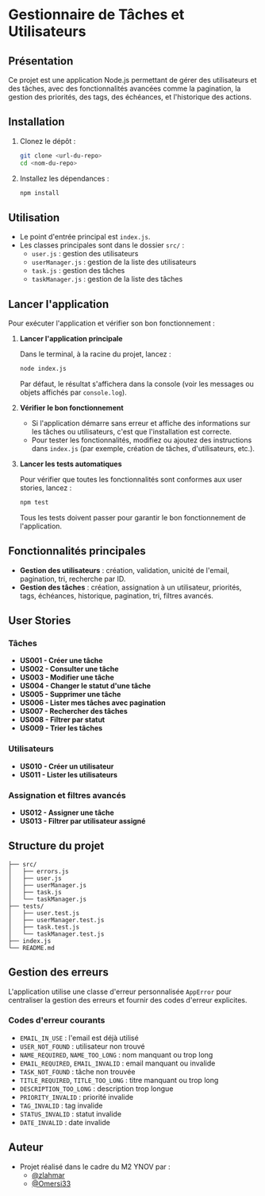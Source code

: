 # Gestionnaire de Tâches et Utilisateurs

## Présentation

Ce projet est une application Node.js permettant de gérer des utilisateurs et des tâches, avec des fonctionnalités avancées comme la pagination, la gestion des priorités, des tags, des échéances, et l'historique des actions.

## Installation

1. Clonez le dépôt :
   ```bash
   git clone <url-du-repo>
   cd <nom-du-repo>
   ```
2. Installez les dépendances :
   ```bash
   npm install
   ```

## Utilisation

- Le point d'entrée principal est `index.js`.
- Les classes principales sont dans le dossier `src/` :
  - `user.js` : gestion des utilisateurs
  - `userManager.js` : gestion de la liste des utilisateurs
  - `task.js` : gestion des tâches
  - `taskManager.js` : gestion de la liste des tâches

## Lancer l'application

Pour exécuter l'application et vérifier son bon fonctionnement :

1. **Lancer l'application principale**

   Dans le terminal, à la racine du projet, lancez :

   ```bash
   node index.js
   ```

   Par défaut, le résultat s'affichera dans la console (voir les messages ou objets affichés par `console.log`).

2. **Vérifier le bon fonctionnement**
   - Si l'application démarre sans erreur et affiche des informations sur les tâches ou utilisateurs, c'est que l'installation est correcte.
   - Pour tester les fonctionnalités, modifiez ou ajoutez des instructions dans `index.js` (par exemple, création de tâches, d'utilisateurs, etc.).

3. **Lancer les tests automatiques**

   Pour vérifier que toutes les fonctionnalités sont conformes aux user stories, lancez :

   ```bash
   npm test
   ```

   Tous les tests doivent passer pour garantir le bon fonctionnement de l'application.

## Fonctionnalités principales

- **Gestion des utilisateurs** : création, validation, unicité de l'email, pagination, tri, recherche par ID.
- **Gestion des tâches** : création, assignation à un utilisateur, priorités, tags, échéances, historique, pagination, tri, filtres avancés.

## User Stories

### Tâches

- **US001 - Créer une tâche**
- **US002 - Consulter une tâche**
- **US003 - Modifier une tâche**
- **US004 - Changer le statut d'une tâche**
- **US005 - Supprimer une tâche**
- **US006 - Lister mes tâches avec pagination**
- **US007 - Rechercher des tâches**
- **US008 - Filtrer par statut**
- **US009 - Trier les tâches**

### Utilisateurs

- **US010 - Créer un utilisateur**
- **US011 - Lister les utilisateurs**

### Assignation et filtres avancés

- **US012 - Assigner une tâche**
- **US013 - Filtrer par utilisateur assigné**

## Structure du projet

```
├── src/
│   ├── errors.js
│   ├── user.js
│   ├── userManager.js
│   ├── task.js
│   └── taskManager.js
├── tests/
│   ├── user.test.js
│   ├── userManager.test.js
│   ├── task.test.js
│   └── taskManager.test.js
├── index.js
└── README.md
```

## Gestion des erreurs

L'application utilise une classe d'erreur personnalisée `AppError` pour centraliser la gestion des erreurs et fournir des codes d'erreur explicites.

### Codes d'erreur courants

- `EMAIL_IN_USE` : l'email est déjà utilisé
- `USER_NOT_FOUND` : utilisateur non trouvé
- `NAME_REQUIRED`, `NAME_TOO_LONG` : nom manquant ou trop long
- `EMAIL_REQUIRED`, `EMAIL_INVALID` : email manquant ou invalide
- `TASK_NOT_FOUND` : tâche non trouvée
- `TITLE_REQUIRED`, `TITLE_TOO_LONG` : titre manquant ou trop long
- `DESCRIPTION_TOO_LONG` : description trop longue
- `PRIORITY_INVALID` : priorité invalide
- `TAG_INVALID` : tag invalide
- `STATUS_INVALID` : statut invalide
- `DATE_INVALID` : date invalide

## Auteur

- Projet réalisé dans le cadre du M2 YNOV par :
  - [@zlahmar](https://github.com/zlahmar)
  - [@Omersi33](https://github.com/Omersi33)
